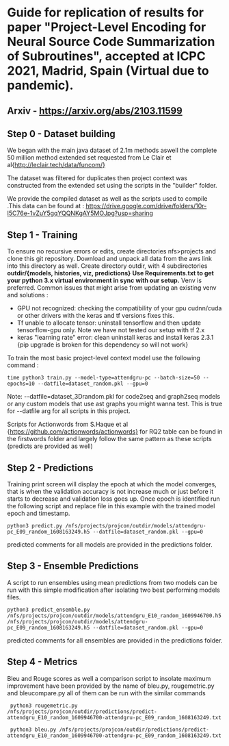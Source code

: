 # Guide for replication of results for paper "Project-Level Encoding for Neural Source Code Summarization of Subroutines", accepted at ICPC 2021, Madrid, Spain (Virtual due to pandemic).

## Arxiv - https://arxiv.org/abs/2103.11599
## Step 0 - Dataset building
We began with the main java dataset of 2.1m methods aswell the complete 50 million method extended set requested from Le Clair et al{http://leclair.tech/data/funcom/}

The dataset was filtered for duplicates then project context was constructed from the extended set using the scripts in the "builder" folder.

We provide the compiled dataset as well as the scripts used to compile .This data can be found at :
https://drive.google.com/drive/folders/10r-I5C76e-1vZuY5gqYQQNKgAY5MOJpg?usp=sharing


## Step 1 - Training
To ensure no recursive errors or edits, create directories nfs>projects and clone this git repository.
Download and unpack all data from the aws link into this directory as well.
Create directory outdir, with 4 subdirectories  **outdir/{models, histories, viz, predictions}**
**Use Requirements.txt to get your python 3.x virtual environment in sync with our setup.** Venv is preferred. Common issues that might arise from updating an existing venv and solutions :
- GPU not recognized: checking the compatibility of your gpu cudnn/cuda or other drivers with the keras and tf versions fixes this.
- Tf unable to allocate tensor: uninstall tensorflow and then update tensorflow-gpu only. Note we have not tested our setup with tf 2.x
- keras "learning rate" error: clean uninstall keras and install keras 2.3.1 {pip upgrade is broken for this dependency so will not work}

To train the most basic project-level context model use the following command :
```
time python3 train.py --model-type=attendgru-pc --batch-size=50 --epochs=10 --datfile=dataset_random.pkl --gpu=0
```
Note: --datfile=dataset_3Drandom.pkl for code2seq and graph2seq models or any custom models that use ast graphs you might wanna test. This is true for --datfile arg for all scripts in this project.

Scripts for Actionwords from S.Haque et al {https://github.com/actionwords/actionwords} for RQ2 table can be found in the firstwords folder and largely follow the same pattern as these scripts (predicts are provided as well)

## Step 2 - Predictions
Training print screen will display the epoch at which the model converges, that is when the validation accuracy is not increase much or just before it starts to decrease and validation loss goes up. Once epoch is identified run the following script and replace file in this example with the trained model epoch and timestamp.

```
python3 predict.py /nfs/projects/projcon/outdir/models/attendgru-pc_E09_random_1608163249.h5 --datfile=dataset_random.pkl --gpu=0
```
predicted comments for all models are provided in the predictions folder.
## Step 3 - Ensemble Predictions
A script to run ensembles using mean predictions from two models can be run with this simple modification after isolating two best performing models files.
```
python3 predict_ensemble.py /nfs/projects/projcon/outdir/models/attendgru_E10_random_1609946700.h5 /nfs/projects/projcon/outdir/models/attendgru-pc_E09_random_1608163249.h5 --datfile=dataset_random.pkl --gpu=0
```
predicted comments for all ensembles are provided in the predictions folder.
## Step 4 - Metrics
Bleu and Rouge scores as well a comparison script to insolate maximum improvement have been provided by the name of bleu.py, rougemetric.py and bleucompare.py all of them can be run with the similar commands
```
 python3 rougemetric.py /nfs/projects/projcon/outdir/predictions/predict-attendgru_E10_random_1609946700-attendgru-pc_E09_random_1608163249.txt 
```
```
 python3 bleu.py /nfs/projects/projcon/outdir/predictions/predict-attendgru_E10_random_1609946700-attendgru-pc_E09_random_1608163249.txt 
```
